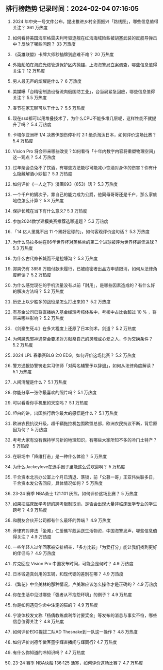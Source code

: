 
## 排行榜趋势 记录时间：2024-02-04 07:16:05
  
  1. 2024 年中央一号文件公布，提出推进乡村全面振兴「路线图」，哪些信息值得关注？ 361 万热度
    
  2. 如何看待美国海军格雷夫利号驱逐舰在红海海域险些被胡塞武装的反舰导弹击中？反映了哪些问题？ 33 万热度
    
  3. 《英雄联盟》卡牌大师秒抽牌到底难不难？ 20 万热度
    
  4. 外籍船舶在海底光缆管道保护区内抛锚，上海海警局立案调查，哪些信息值得关注？ 12 万热度
    
  5. 男人最无声的炫耀是什么？ 6 万热度
    
  6. 美媒曝「台精密制造设备流向俄国防工业」，台当局紧急回应，哪些信息值得关注？ 5.5 万热度
    
  7. 春节在家无聊可以干什么？ 5.5 万热度
    
  8. 现在ssd都可以用堆叠技术了，为什么CPU不能多堆几层呢，这样性能不就提升了吗？ 5.4 万热度
    
  9. 卡塔尔亚洲杯 1/4 决赛伊朗伤停补时 2:1 绝杀淘汰日本，如何评价这场比赛？ 5.4 万热度
    
  10. Vision Pro 将会带来哪些改变？如何看待「十年内数字内容将重塑物理空间」这一观点？ 5.4 万热度
    
  11. 过年聚会总免不了饮酒，有哪些方法能尽可能减小饮酒对身体的伤害？你有什么隐藏解酒小妙招？ 5.3 万热度
    
  12. 如何评价《一人之下》漫画693（653）话？ 5.3 万热度
    
  13. 一个千户的嫡次子，靠自己的能力成为公爵，他同母哥哥还是千户，那么家族地位怎么计算？ 5.3 万热度
    
  14. 保护长城在当下有什么意义? 5.3 万热度
    
  15. 参加2024数学建模美赛推荐选哪道题？ 5.3 万热度
    
  16. 「14 亿人里挑不出 11 个踢好足球的」，如何客观评价这句话？ 5.3 万热度
    
  17. 为什么马拉多纳在86年世界杯对英格兰的第二个进球被评为世界杯最佳进球？ 5.3 万热度
    
  18. 为什么古代修长城而不是挖壕沟？ 5.3 万热度
    
  19. 郑爽仍有 3856 万赔付款未履行，已被绝密者出品方申请限消，如何从法律角度解读？ 5.2 万热度
    
  20. 为什么感觉现在的手机流量没有以前「耐用」，是哪些因素造成的？有什么好的解决方法吗？ 5.2 万热度
    
  21. 历史上以少胜多的战役是怎么打出来的？ 5.2 万热度
    
  22. 有基金公司已将直播纳入基金经理考核体系中，考核中占比会超过 10 % ，将带来哪些影响？ 5.2 万热度
    
  23. 《剑豪生死斗》在多大程度上还原了日本剑术，剑道？ 5.2 万热度
    
  24. 为何魔鬼邪神通常会要求对方献祭自己的灵魂或心爱之人，作为交换条件？ 5.2 万热度
    
  25. 2024 LPL 春季赛BLG 2:0 EDG，如何评价这场比赛？ 5.2 万热度
    
  26. 警方通报协警铐走实习律师「对两名辅警予以辞退」，如何从法律角度解读？ 5.1 万热度
    
  27. 人间清醒是什么？ 5.1 万热度
    
  28. 你能分享一张你最喜欢的照片吗？ 5.1 万热度
    
  29. 可以看看你手机里的天空吗？ 5.1 万热度
    
  30. 坦白的讲，出国旅行后你最大的感悟是什么？ 5.1 万热度
    
  31. 欧洲农民抗议升级，超千辆拖拉机包围欧盟总部，欧洲农民抗议不断，背后原因为何？ 5 万热度
    
  32. 考考大家有没有保持学习新的地理知识，有哪些大家所知不多的冷门土特产？ 5 万热度
    
  33. 在职场中「降维打击」是一种什么体验？ 5 万热度
    
  34. 为什么Jackeylove在选手圈子里能这么受欢迎啊？ 5 万热度
    
  35. 千合资本北京办公室上个月已清退、落锁，前「公募一哥」王亚伟失联多日，千合资本发公告回应，具体情况如何？ 5 万热度
    
  36. 23-24 赛季 NBA勇士 121:101 灰熊，如何评价这场比赛？ 5 万热度
    
  37. 如果把临床医学考研的跨考限制取消，是否会出现大量非临床医学专业的学生跨考？ 4.9 万热度
    
  38. 和朋友合伙开公司都有什么最坏的弊端？ 4.9 万热度
    
  39. 菲律宾对非法「坐滩」仁爱礁军舰运送生活物资，中国海警发声，哪些信息值得关注？ 4.9 万热度
    
  40. 一些年轻人过年回家被安排相亲，「多方比较」「为爱打分」能让我们找到更好的伴侣吗？ 4.9 万热度
    
  41. 库克回应 Vision Pro 中国发布时间，可能会是何时？ 4.9 万热度
    
  42. 日本锻造真剑用的玉钢，和现代钢的差别在哪？ 4.9 万热度
    
  43. 《繁花》中金美林的那种情况，卢美琳应该怎么操作才是正确的？ 4.9 万热度
    
  44. 你在生活中见过哪些「强者从不抱怨环境」的例子？ 4.9 万热度
    
  45. 你是如何遇见你命中注定的猫的？ 4.9 万热度
    
  46. 宁波体校发文称「杨倩教练虞利华讨要奖金」等发布的消息与事实不符，哪些信息值得关注？ 4.8 万热度
    
  47. 如何评价EDG提拔二队AD Thesnake到一队这一操作？ 4.8 万热度
    
  48. 如何评价刘德华做客董宇辉直播间与辉同行? 4.7 万热度
    
  49. 有什么你知道的冷知识吗？ 4.7 万热度
    
  50. 23-24 赛季 NBA快船 136:125 活塞，如何评价这场比赛？ 4.7 万热度
    
